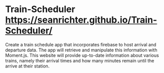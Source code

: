 # Train-Scheduler https://seanrichter.github.io/Train-Scheduler/
Create a train schedule app that incorporates firebase to host arrival and departure data.  The app will retrieve and manipulate this information with Moment.js.  This website will provide up-to-date information about various trains, namely their arrival times and how many minutes remain until the arrive at their station.
